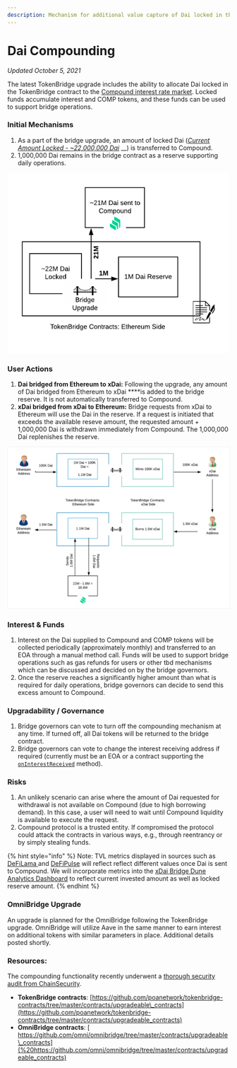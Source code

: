 ```yaml
---
description: Mechanism for additional value capture of Dai locked in the bridge
---
```


# Dai Compounding

_Updated October 5, 2021_

The latest TokenBridge upgrade includes the ability to allocate Dai locked in the TokenBridge contract to the [Compound interest rate market](https://compound.finance/). Locked funds accumulate interest and COMP tokens, and these funds can be used to support bridge operations. 

### Initial Mechanisms

1. As a part of the bridge upgrade, an amount of locked Dai \([_Current Amount Locked - ~22,000,000 Dai_](https://etherscan.io/token/0x6b175474e89094c44da98b954eedeac495271d0f?a=0x4aa42145aa6ebf72e164c9bbc74fbd3788045016) __\) is transferred to Compound.
2. 1,000,000 Dai remains in the bridge contract as a reserve supporting daily operations.

![](../../../.gitbook/assets/blank-diagram-2-.png)

### User Actions

1. **Dai bridged from Ethereum to xDai:** Following the upgrade, any amount of Dai bridged from Ethereum to xDai ****is added to the bridge reserve. It is not automatically transferred to Compound.
2. **xDai bridged from xDai to Ethereum:** Bridge requests from xDai to Ethereum will use the Dai in the reserve. If a request is initiated that exceeds the available reseve amount, the requested amount + 1,000,000 Dai is withdrawn immediately from Compound. The 1,000,000 Dai replenishes the reserve.

![User flows Ethereum to xDai on top and xDai to Ethereum on bottom](../../../.gitbook/assets/users1.png)

### Interest & Funds

1. Interest on the Dai supplied to Compound and COMP tokens will be collected periodically \(approximately monthly\) and transferred to an EOA through a manual method call. Funds will be used to support bridge operations such as gas refunds for users or other tbd mechanisms which can be discussed and decided on by the bridge governors.
2. Once the reserve reaches a significantly higher amount than what is required for daily operations, bridge governors can decide to send this excess amount to Compound.

### Upgradability / Governance

1. Bridge governors can vote to turn off the compounding mechanism at any time. If turned off, all Dai tokens will be returned to the bridge contract.
2. Bridge governors can vote to change the interest receiving address if required \(currently must be an EOA or a contract supporting the [`onInterestReceived`](https://github.com/poanetwork/tokenbridge-contracts/blob/master/contracts/interfaces/IInterestReceiver.sol) method\).

### Risks

1. An unlikely scenario can arise where the amount of Dai requested for withdrawal is not available on Compound \(due to high borrowing demand\). In this case, a user will need to wait until Compound liquidity is available to execute the request. 
2. Compound protocol is a trusted entity. If compromised the protocol could attack the contracts in various ways, e.g., through reentrancy or by simply stealing funds. 

{% hint style="info" %}
Note: TVL metrics displayed in sources such as [DeFiLama ](https://defillama.com/protocol/xdai-stake)and [DeFiPulse](https://defipulse.com/xdai) will reflect reflect different values once Dai is sent to Compound. We will incorporate metrics into the [xDai Bridge Dune Analytics Dashboard](https://dune.xyz/maxaleks/xDai-Bridge) to reflect current invested amount as well as locked reserve amount.
{% endhint %}

### OmniBridge Upgrade

An upgrade is planned for the OmniBridge following the TokenBridge upgrade. OmniBridge will utilize Aave in the same manner to earn interest on additional tokens with similar parameters in place. Additional details posted shortly.

### Resources:

The compounding functionality recently underwent a [thorough security audit from ChainSecurity](../../../for-developers/security-audits.md#omnibridge-audit-by-chainsecurity-1).

* **TokenBridge contracts**: [https://github.com/poanetwork/tokenbridge-contracts/tree/master/contracts/upgradeable\_contracts](https://github.com/poanetwork/tokenbridge-contracts/tree/master/contracts/upgradeable_contracts)
* **OmniBridge contracts**: [ https://github.com/omni/omnibridge/tree/master/contracts/upgradeable\_contracts](%20https://github.com/omni/omnibridge/tree/master/contracts/upgradeable_contracts)



